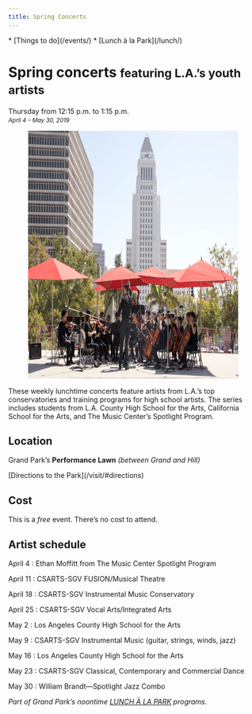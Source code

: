 ```yaml
---
title: Spring Concerts
---
```


<nav markdown="1">
* [Things to do](/events/)
* [Lunch à la Park](/lunch/)
</nav>

Spring concerts <small>featuring L.A.’s youth artists</small>
==============================================================

Thursday from <time datetime="12:15">12:15 p.m.</time> to <time datetime="13:15">1:15 p.m.</time><br />
_<small>April 4 – May 30, 2019</small>_<br />

<figure>
  <img src="/uploads/spring-concerts.jpg" alt="Spring converts" height="500" />
</figure>

These weekly lunchtime concerts feature artists from L.A.’s top conservatories and training programs for high school artists. The series includes students from L.A. County High School for the Arts, California School for the Arts, and The Music Center’s Spotlight Program.

## Location

Grand Park’s **Performance Lawn** _(between Grand and Hill)_

<p class="action" markdown="1">
[Directions to the Park](/visit/#directions)
</p>

## Cost

This is a _free_ event. There’s no cost to attend.

## Artist schedule

April 4
: Ethan Moffitt from The Music Center Spotlight Program  

April 11
: CSARTS-SGV FUSION/Musical Theatre  

April 18
: CSARTS-SGV Instrumental Music Conservatory  

April 25
: CSARTS-SGV Vocal Arts/Integrated Arts  

May 2
: Los Angeles County High School for the Arts  

May 9
: CSARTS-SGV Instrumental Music (guitar, strings, winds, jazz)  

May 16
: Los Angeles County High School for the Arts  

May 23
: CSARTS-SGV Classical, Contemporary and Commercial Dance  

May 30
: William Brandt—Spotlight Jazz Combo

_Part of Grand Park’s noontime [LUNCH À LA PARK](/lunch/) programs._
